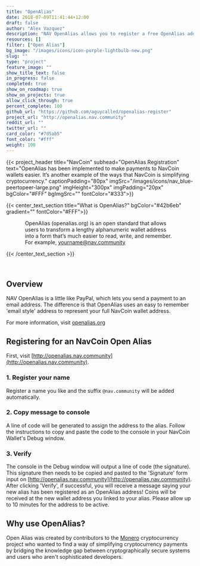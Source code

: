 ```yaml
---
title: "OpenAlias"
date: 2018-07-09T11:41:44+12:00
draft: false
author: "Alex Vazquez"
description: "NAV OpenAlias allows you to register a free OpenAlias address and link it to your real NavCoin address using a unique 'email style' user name."
resources: []
filter: ["Open Alias"]
bg_image: "/images/icons/icon-purple-lightbulb-new.png"
slug: ""
type: "project"
feature_image: ""
show_title_text: false
in_progress: false
completed: true
show_on_roadmap: true
show_on_projects: true
allow_click_through: true
percent_complete: 100
github_url: "https://github.com/aguycalled/openalias-register"
project_url: "http://openalias.nav.community"
reddit_url: ""
twitter_url: ""
card_color: "#7d5ab5"
font_color: "#fff"
weight: 100
---
```


{{< project_header
    title="NavCoin"
    subhead="OpenAlias Registration"
    text="OpenAlias has been implemented to make payments to NavCoin wallets easier. It’s another example of the ways that NavCoin is simplifying cryptocurrency."
    captionPadding="80px"
    imgSrc="/images/icons/nav_blue-peertopeer-large.png"
    imgHeight="300px"
    imgPadding="20px"
    bgColor="#FFF"
    bgImgSrc=""
    fontColor="#333">}}

{{< center_text_section
    title="What is OpenAlias?"
    bgColor="#42b6eb"
    gradient=""
    fontColor="#FFF">}}
    <div style="width: 80%; margin: 0 auto;">
    <p>OpenAlias (openalias.org) is an open standard that allows users to transform a lengthy alphanumeric wallet address into a form that’s much easier to read, write, and remember. For example, yourname@nav.community</p>
    </div>
{{< /center_text_section >}}

<br />
<section class="container">

## Overview

NAV OpenAlias is a little like PayPal, which lets you send a payment to an email address. The difference is that OpenAlias uses an easy to remember 'email style' address to represent your full NavCoin wallet address.

For more information, visit [openalias.org](https://openalias.org/)

## Registering for an NavCoin Open Alias

First, visit [http://openalias.nav.community](http://openalias.nav.community).

### 1. Register your name

Register a name you like and the suffix `@nav.community` will be added automatically.

### 2. Copy message to console

A line of code will be generated to assign the address to the alias. Follow the instructions to copy and paste the code to the console in your NavCoin Wallet's Debug window.

### 3. Verify

The console in the Debug window will output a line of code (the signature). This signature then needs to be copied and pasted to the 'Signature' form input on [http://openalias.nav.community](http://openalias.nav.community). After clicking 'Verify', if successful, you will receive a message saying your new alias has been registered as an OpenAlias address! Coins will be received at the new wallet address you linked to your alias. Please allow up to 10 minutes for the address to be active.


## Why use OpenAlias?

Open Alias was created by contributors to the [Monero](https://getmonero.org/) cryptocurrency project who wanted to find a way of simplifying cryptocurrency payments by bridging the knowledge gap between cryptographically secure systems and users who aren't sophisticated developers.
